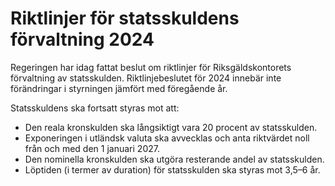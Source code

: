 # Riktlinjer för statsskuldens förvaltning 2024

Regeringen har idag fattat beslut om riktlinjer för Riksgäldskontorets förvaltning av statsskulden. Riktlinjebeslutet för 2024 innebär inte förändringar i styrningen jämfört med föregående år.

Statsskuldens ska fortsatt styras mot att:

* Den reala kronskulden ska långsiktigt vara 20 procent av statsskulden.
* Exponeringen i utländsk valuta ska avvecklas och anta riktvärdet noll från och med den 1 januari 2027.
* Den nominella kronskulden ska utgöra resterande andel av statsskulden.
* Löptiden (i termer av duration) för statsskulden ska styras mot 3,5–6 år.

